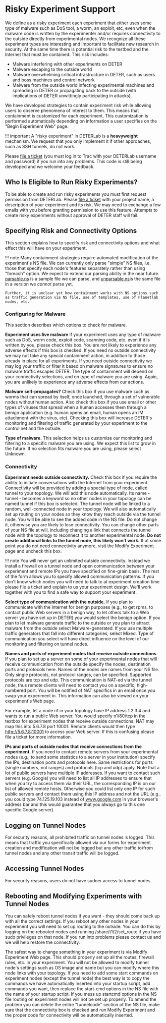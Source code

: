 # Risky Experiment Support

We define as a risky experiment each experiment that either uses some type of malware such as DoS tool, a worm, an exploit, etc, even when the malware code is written by the experimenter and/or requires connectivity to the outside directly from experimental nodes. We recognize all these experiment types are interesting and important to facilitate new research in security. At the same time there is potential risk to the testbed and the Internet that must be contained. This risk includes:

- Malware interfering with other experiments on DETER
- Malware escaping to the outside world
- Malware overwhelming critical infrastructure in DETER, such as users and boss machines and control network
- Malware from the outside world infecting experimental machines and spreading in DETER or propagating back to the outside (with implications of DETER unwittingly participating in attacks).

We have developed strategies to contain experiment risk while allowing users to observe phenomena of interest to them. This means that containment is customized for each experiment. This customization is performed automatically depending on information a user specifies on the "Begin Experiment Web" page.

!!! important
    A "risky experiment" in DETERLab is a **heavyweight** mechanism. We request that you only implement it if other approaches, such as SSH tunnels, do not work.

Please [file a ticket](https://trac.deterlab.net/newticket) (you must log in to Trac with your DETERLab username and password) if you run into any problems. This code is still being developed and we welcome your feedback.

## Who Is Eligible to Run Risky Experiments?

To be able to create and run risky experiments you must first request permission from DETERLab. Please [file a ticket](https://trac.deterlab.net/newticket) with your project name, a description of your experiment and its risk. We may need to exchange a few emails with you before granting permission to use this feature. Attempts to create risky experiments without approval of DETER staff will fail.

## Specifying Risk and Connectivity Options

This section explains how to specify risk and connectivity options and what effect this will have on your experiment. 

!!! note 
    Many containment strategies require automated modification of the experiment's NS file. We can currently only parse "simple" NS files, i.e. those that specify each node's features separately rather than using "foreach" option. We expect to extend our parsing ability in the near future. [parsable.ns​](/core/parsable.ns) is a sample file we can parse, and [unparsable.ns​](/core/unparsable.ns) is the same file in a version we *cannot* parse yet.

    Further, it is unclear yet how containment works with NS options such as traffic generation via NS file, use of templates, use of Planetlab nodes, etc.

### Configuring for Malware

This section describes which options to check for malware.

**Experiment uses live malware** If your experiment uses any type of malware such as DoS, worm code, exploit code, scanning code, etc. even if it is written by you, please check this box. You are not likely to experience any adverse effects if this box is checked. If you need no outside connectivity we may not take any special containment action, in addition to those already in place for all experiments. If you need outside connectivity we may log your traffic or filter it based on malware signatures to ensure no malware traffic escapes DETER. The type of containment will depend on your connectivity selections, and on type of malware you are using. Again, you are unlikely to experience any adverse effects from our actions.

**Malware self-propagates?** Check this box if you use malware such as worms that can spread by itself, once launched, through a set of vulnerable nodes without human action. Also check this box if you use email or other types of viruses that spread when a human accesses them through a benign application (e.g. human opens an email, human opens an IM attachment with the virus, etc). Checking this box will increase DETER's monitoring and filtering of traffic generated by your experiment to the control net and the outside.

**Type of malware.** This selection helps us customize our monitoring and filtering to a specific malware you are using. We expect this list to grow in the future. If no selection fits malware you are using, please select Unknown.

### Connectivity

**Experiment needs outside connectivity.** Check this box if you require the ability to initiate conversations with the Internet from your experiment. Connectivity will be provided by adding a special type of node, called tunnel to your topology. We will add this node automatically. Its name - tunnel - becomes a keyword so no other nodes in your topology can be named tunnel if this box is selected. The tunnel node will be linked to a random, well-connected node in your topology. We will also automatically set up routing on your nodes so they know they reach outside via the tunnel node. You will be able to see the added code in the NS file. Do not change it, otherwise you are likely to lose connectivity. You can change other parts of your NS file at will, including changing a link that connects the tunnel node with the topology to reconnect it to another experimental node. **Do not create additional links to the tunnel node, this likely won't work.** If at some point you do not need connectivity anymore, visit the Modify Experiment page and uncheck this box.

!!! note
    You will never get an unlimited outside connectivity. Instead we install a firewall on a tunnel node and open communication between your experiment and remote IPs you have specified on fine-grain basis. The rest of the form allows you to specify allowed communication patterns. If you don't know which nodes you will need to talk to at experiment creation time please file a ticket and explain to us your experiment design. We'll work together with you to find a safe way to support your experiment.

**Select type of communication with the outside.** If you plan to communicate with the Internet for benign purposes (e.g., to get rpms, to contact public Web servers in a benign way, to let others talk to a Web server you have set up in DETER) you would select the benign option. If you plan to let malware generate traffic to the outside or you plan to attract malware from the outside select Malware-generated. If you use multiple traffic generators that fall into different categories, select Mixed. Type of communication you select will have direct influence on the level of our monitoring and filtering on tunnel nodes.

**Names and ports of experiment nodes that receive outside connections.** If you plan to set up a server on some of your experimental nodes that will receive communication from the outside specify the nodes, destination ports and protocols here. Names of the nodes are names from your NS file. Only single protocols, not protocol ranges, can be specified. Supported protocols are tcp and udp. This communication is NAT-ed via the tunnel node, thus remote clients will need to contact you on a specific, high-numbered port. You will be notified of NAT specifics in an email once you swap your experiment in. This information can also be viewed on your experiment's Web page.

For example, let a node n1 in your topology have IP address 1.2.3.4 and wants to run a public Web server. You would specify n1/80/tcp in the textbox for experiment nodes that receive outside connections. NAT may map this into 5.6.7.8 port 10001. Remote clients would then type ​http://5.6.7.8:10001 to access your Web server. If this is confusing please file a ticket for more information.

**IPs and ports of outside nodes that receive connections from the experiment.** If you need to contact remote servers from your experimental nodes (e.g., to send some statistics to a server in your institution) specify the IPs, destination ports and protocols here. Same restrictions for ports (single numbers, not ranges) and protocols (tcp and udp) apply. Note that a lot of public servers have multiple IP addresses. If you want to contact such servers (e.g. Google) you will need to list all IP addresses to ensure that when you try to access them via their URL, the corresponding IP is on our list of allowed remote hosts. Otherwise you could list only one IP for such public servers and contact them using this IP address and not the URL (e.g., you could type 74.125.19.103 instead of www.google.com in your browser's address bar and this would guarantee that you always go to this one specific Google server).

## Logging on Tunnel Nodes

For security reasons, all prohibited traffic on tunnel nodes is logged. This means that traffic you specifically allowed via our forms for experiment creation and modification will not be logged but any other traffic to/from tunnel nodes and any other transit traffic will be logged.

## Accessing Tunnel Nodes

For security reasons, users do not have sudoer access to tunnel nodes.

## Rebooting and Modifying Experiments with Tunnel Nodes

You can safely reboot tunnel nodes if you want - they should come back up with all the correct settings. If you reboot any other nodes in your experiment you will need to set up routing to the outside. You can do this by logging on the rebooted nodes and running /share/t1t2/set_route if you have sudo privileges on that node. If you run into problems please contact us and we will help restore the connectivity.

The safest way to change something in your experiment is via Modify Experiment Web page. This should properly set up all the routes, firewall rules, etc. in your experiment. You will not be allowed to modify tunnel node's settings such as OS image and name but you can modify where this node links with your topology. If you need to add some start commands on experiment nodes (except the tunnel node) the best way is to copy the commands we have automatically inserted into your startup script, add commands you want, then replace the start-cmd options in the NS file with the name of your startup script. If you mess up startcmd options in the NS file routing on experiment nodes will not be set up properly. To amend the problem you can delete the entire "tunnelcode" section of the NS file, make sure that the connectivity box is checked and run Modify Experiment and the proper code for connectivity will be automatically inserted.